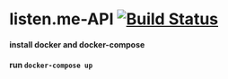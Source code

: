 # listen.me-API [![Build Status](https://travis-ci.org/mariana-mendes/listen.me-API.svg?branch=master)](https://travis-ci.org/mariana-mendes/listen.me-API)


#### install docker and docker-compose

#### run ``docker-compose up``
